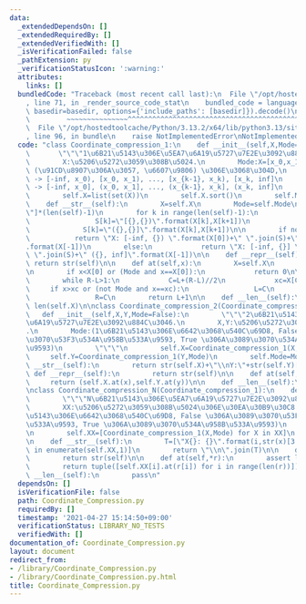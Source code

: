 ```yaml
---
data:
  _extendedDependsOn: []
  _extendedRequiredBy: []
  _extendedVerifiedWith: []
  _isVerificationFailed: false
  _pathExtension: py
  _verificationStatusIcon: ':warning:'
  attributes:
    links: []
  bundledCode: "Traceback (most recent call last):\n  File \"/opt/hostedtoolcache/Python/3.13.2/x64/lib/python3.13/site-packages/onlinejudge_verify/documentation/build.py\"\
    , line 71, in _render_source_code_stat\n    bundled_code = language.bundle(stat.path,\
    \ basedir=basedir, options={'include_paths': [basedir]}).decode()\n          \
    \         ~~~~~~~~~~~~~~~^^^^^^^^^^^^^^^^^^^^^^^^^^^^^^^^^^^^^^^^^^^^^^^^^^^^^^^^^^^^^^^^^^\n\
    \  File \"/opt/hostedtoolcache/Python/3.13.2/x64/lib/python3.13/site-packages/onlinejudge_verify/languages/python.py\"\
    , line 96, in bundle\n    raise NotImplementedError\nNotImplementedError\n"
  code: "class Coordinate_compression_1:\n    def __init__(self,X,Mode=False):\n \
    \       \"\"\"1\u6B21\u5143\u306E\u5EA7\u6A19\u5727\u7E2E\u3092\u884C\u3046.\n\
    \        X:\u5206\u5272\u3059\u308B\u5024.\n        Mode:X=[x_0,x_1, ... , x_k]\
    \ (\u91CD\u8907\u306A\u3057, \u6607\u9806) \u306E\u3068\u304D,\n        Mode=False\
    \ -> [-inf, x_0), [x_0, x_1), ..., [x_{k-1}, x_k), [x_k, inf]\n        Mode=True\
    \ -> [-inf, x_0], (x_0, x_1], ..., (x_{k-1}, x_k], (x_k, inf]\n        \"\"\"\n\
    \        self.X=list(set(X))\n        self.X.sort()\n        self.Mode=Mode\n\n\
    \    def __str__(self):\n        X=self.X\n        Mode=self.Mode\n        S=[\"\
    \"]*(len(self)-1)\n        for k in range(len(self)-1):\n            if not Mode:\n\
    \                S[k]=\"[{},{})\".format(X[k],X[k+1])\n            else:\n   \
    \             S[k]=\"({},{}]\".format(X[k],X[k+1])\n\n        if not Mode:\n \
    \           return \"X: [-inf, {}) \".format(X[0])+\" \".join(S)+\" [{}, inf]\"\
    .format(X[-1])\n        else:\n            return \"X: [-inf, {}] \".format(X[0])+\"\
    \ \".join(S)+\" ({}, inf]\".format(X[-1])\n\n    def __repr__(self):\n       \
    \ return str(self)\n\n    def at(self,x):\n        X=self.X\n        Mode=self.Mode\n\
    \n        if x<X[0] or (Mode and x==X[0]):\n            return 0\n\n        L,R=0,len(self)\n\
    \        while R-L>1:\n            C=L+(R-L)//2\n            xc=X[C]\n       \
    \     if x>xc or (not Mode and x==xc):\n                L=C\n            else:\n\
    \                R=C\n        return L+1\n\n    def __len__(self):\n        return\
    \ len(self.X)\n\nclass Coordinate_compression_2(Coordinate_compression_1):\n \
    \   def __init__(self,X,Y,Mode=False):\n        \"\"\"2\u6B21\u5143\u306E\u5EA7\
    \u6A19\u5727\u7E2E\u3092\u884C\u3046.\n        X,Y:\u5206\u5272\u3059\u308B\u5024\
    .\n        Mode:(1\u6B21\u5143\u306E\u6642\u3068\u540C\u69D8, False \u306A\u3089\
    \u3070\u53F3\u534A\u958B\u533A\u9593, True \u306A\u3089\u3070\u534A\u958B\u533A\
    \u9593)\n        \"\"\"\n        self.X=Coordinate_compression_1(X,Mode)\n   \
    \     self.Y=Coordinate_compression_1(Y,Mode)\n        self.Mode=Mode\n\n    def\
    \ __str__(self):\n        return str(self.X)+\"\\nY:\"+str(self.Y)[2:]\n\n   \
    \ def __repr__(self):\n        return str(self)\n\n    def at(self,x,y):\n   \
    \     return (self.X.at(x),self.Y.at(y))\n\n    def __len__(self):\n        pass\n\
    \nclass Coordinate_compression_N(Coordinate_compression_1):\n    def __init__(self,XX,Mode=False):\n\
    \        \"\"\"N\u6B21\u5143\u306E\u5EA7\u6A19\u5727\u7E2E\u3092\u884C\u3046.\n\
    \        XX:\u5206\u5272\u3059\u308B\u5024\u306E\u30EA\u30B9\u30C8.\n        Mode:(1\u6B21\
    \u5143\u306E\u6642\u3068\u540C\u69D8, False \u306A\u3089\u3070\u53F3\u534A\u958B\
    \u533A\u9593, True \u306A\u3089\u3070\u534A\u958B\u533A\u9593)\n        \"\"\"\
    \n        self.XX=[Coordinate_compression_1(X,Mode) for X in XX]\n        self.Mode=Mode\n\
    \n    def __str__(self):\n        T=[\"X{}: {}\".format(i,str(x)[3:]) for i,x\
    \ in enumerate(self.XX,1)]\n        return \"\\n\".join(T)\n\n    def __repr__(self):\n\
    \        return str(self)\n\n    def at(self,*r):\n        assert len(self.XX)==len(r)\n\
    \        return tuple([self.XX[i].at(r[i]) for i in range(len(r))])\n\n    def\
    \ __len__(self):\n        pass\n"
  dependsOn: []
  isVerificationFile: false
  path: Coordinate_Compression.py
  requiredBy: []
  timestamp: '2021-04-27 15:14:50+09:00'
  verificationStatus: LIBRARY_NO_TESTS
  verifiedWith: []
documentation_of: Coordinate_Compression.py
layout: document
redirect_from:
- /library/Coordinate_Compression.py
- /library/Coordinate_Compression.py.html
title: Coordinate_Compression.py
---
```

